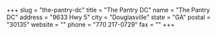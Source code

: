 +++
slug = "the-pantry-dc"
title = "The Pantry DC"
name = "The Pantry DC"
address = "9633 Hwy 5"
city = "Douglasville"
state = "GA"
postal = "30135"
website = ""
phone = "770 217-0729"
fax = ""
+++
